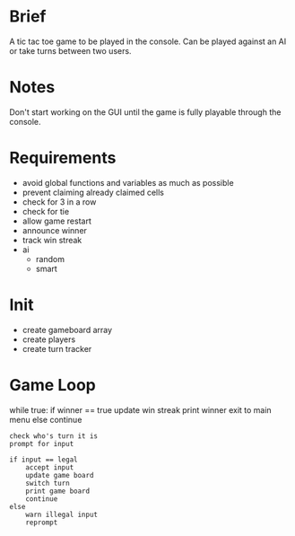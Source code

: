 # Brief
A tic tac toe game to be played in the console. Can be played against an AI or take turns between two users.

# Notes
Don't start working on the GUI until the game is fully playable through the console.

# Requirements
- avoid global functions and variables as much as possible
- prevent claiming already claimed cells
- check for 3 in a row
- check for tie
- allow game restart
- announce winner
- track win streak
- ai
    - random
    - smart

# Init
- create gameboard array
- create players
- create turn tracker

# Game Loop
while true:
    if winner == true
        update win streak
        print winner
        exit to main menu
    else
        continue
    
    check who's turn it is
    prompt for input
    
    if input == legal
        accept input
        update game board
        switch turn
        print game board
        continue
    else
        warn illegal input
        reprompt